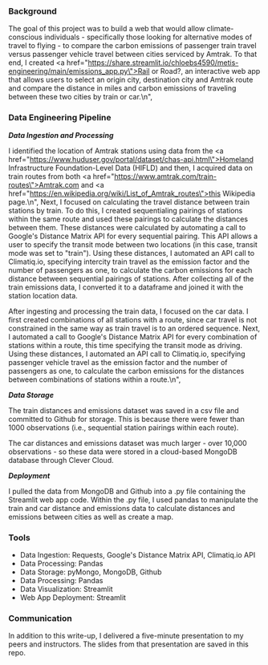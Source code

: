 ### Background

The goal of this project was to build a web that would allow climate-conscious individuals - specifically those looking for alternative modes of travel to flying - to compare the carbon emissions of passenger train travel versus passenger vehicle travel between cities serviced by Amtrak. To that end, I created <a href=\"https://share.streamlit.io/chloebs4590/metis-engineering/main/emissions_app.py\">Rail or Road?</a>, an interactive web app that allows users to select an origin city, destination city and Amtrak route and compare the distance in miles and carbon emissions of traveling between these two cities by train or car.\n",

### Data Engineering Pipeline

***Data Ingestion and Processing***

I identified the location of Amtrak stations using data from the <a href=\"https://www.huduser.gov/portal/dataset/chas-api.html\">Homeland Infrastructure Foundation-Level Data (HIFLD)</a> and then, I acquired data on train routes from both <a href=\"https://www.amtrak.com/train-routes\">Amtrak.com</a> and <a href=\"https://en.wikipedia.org/wiki/List_of_Amtrak_routes\">this Wikipedia page</a>.\n",
Next, I focused on calculating the travel distance between train stations by train. To do this, I created sequentialing pairings of stations within the same route and used these pairings to calculate the distances between them. These distances were calculated by automating a call to Google's Distance Matrix API for every sequential pairing. This API allows a user to specify the transit mode between two locations (in this case, transit mode was set to \"train\"). Using these distances, I automated an API call to Climatiq.io, specifying intercity train travel as the emission factor and the number of passengers as one, to calculate the carbon emissions for each distance between sequential pairings of stations. After collecting all of the train emissions data, I converted it to a dataframe and joined it with the station location data.

After ingesting and processing the train data, I focused on the car data. I first created combinations of all stations with a route, since car travel is not constrained in the same way as train travel is to an ordered sequence. Next, I automated a call to Google's Distance Matrix API for every combination of stations within a route, this time specifying the transit mode as driving. Using these distances, I automated an API call to Climatiq.io, specifying passenger vehicle travel as the emission factor and the number of passengers as one, to calculate the carbon emissions for the distances between combinations of stations within a route.\n",

***Data Storage***

The train distances and emissions dataset was saved in a csv file and committed to Github for storage. This is because there were fewer than 1000 observations (i.e., sequential station pairings within each route).

The car distances and emissions dataset was much larger - over 10,000 observations - so these data were stored in a cloud-based MongoDB database through Clever Cloud.

***Deployment***

I pulled the data from MongoDB and Github into a .py file containing the Streamlit web app code. Within the .py file, I used pandas to manipulate the train and car distance and emissions data to calculate distances and emissions between cities as well as create a map.

### Tools

- Data Ingestion: Requests, Google's Distance Matrix API, Climatiq.io API
- Data Processing: Pandas
- Data Storage: pyMongo, MongoDB, Github
- Data Processing: Pandas
- Data Visualization: Streamlit
- Web App Deployment: Streamlit

### Communication
In addition to this write-up, I delivered a five-minute presentation to my peers and instructors. The slides from that presentation are saved in this repo.

